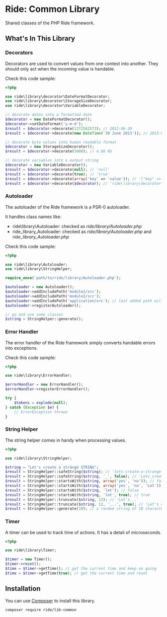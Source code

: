 # Ride: Common Library

Shared classes of the PHP Ride framework.

## What's In This Library

### Decorators

Decorators are used to convert values from one context into another.
They should only act when the incoming value is handable.

Check this code sample:

```php
<?php

use ride\library\decorator\DateFormatDecorator;
use ride\library\decorator\StorageSizeDecorator;
use ride\library\decorator\VariableDecorator;

// decorate dates into a formatted date
$decorator = new DateFormatDecorator();
$decorator->setDateFormat('y-m-d');
$result = $decorator->decorate(1372582573); // 2013-06-30
$result = $decorator->decorate(new DateTime('30 June 2013')); // 2013-06-30

// decorate byte values into human readable format
$decorator = new StorageSizeDecorator();
$result = $decorator->decorate(5000); // 4.88 Kb

// decorate variables into a output string
$decorator = new VariableDecorator();
$result = $decorator->decorate(null); // 'null'
$result = $decorator->decorate(true); // 'true'
$result = $decorator->decorate(array('key' => 'value')); // '["key" => "value"]'
$result = $decorator->decorate($decorator); // 'ride\library\decorator\VariableDecorator'
```

### Autoloader

The autoloader of the Ride framework is a PSR-0 autoloader.

It handles class names like:

* ride\library\Autoloader: checked as _ride/library/Autoloader.php_
* ride_library_Autoloader: checked as _ride/library/Autoloader.php_ and _ride_library_Autoloader.php_

Check this code sample:

```php
<?php

use ride\library\Autoloader;
use ride\library\StringHelper;

require_once('path/to/ride/library/Autoloader.php');

$autoloader = new Autoloader();
$autoloader->addIncludePath('module1/src');
$autoloader->addIncludePath('module2/src');
$autoloader->addIncludePath('application/src'); // last added path will be checked first
$autoloader->registerAutoloader();

// go and use some classes
$string = StringHelper::generate();
```

### Error Handler

The error handler of the Ride framework simply converts handable errors into exceptions.

Check this code sample:

```php
<?php

use ride\library\ErrorHandler;

$errorHandler = new ErrorHandler();
$errorHandler->registerErrorHandler();

try {
    $tokens = explode(null);
} catch (Exception $e) {
    // ErrorException thrown
}
```

### String Helper

The string helper comes in handy when processing values.

```php
<?php

use ride\library\StringHelper;

$string = "Let's create a stràngé STRING";
$result = StringHelper::safeString($string); // 'lets-create-a-strange-string'
$result = StringHelper::safeString($string, '_', false); // 'Lets_create_a_strange_STRING'
$result = StringHelper::startsWith($string, array('yes', 'no')); // false
$result = StringHelper::startsWith($string, array('yes', 'no', 'Let')); // true
$result = StringHelper::startsWith($string, 'let'); // false
$result = StringHelper::startsWith($string, 'let', true); // true
$result = StringHelper::truncate($string, 12); // 'Let's...'
$result = StringHelper::truncate($string, 12, '...', true); // 'Let's cre...'
$result = StringHelper::generate(10); // a random string of 10 characters
```

### Timer

A timer can be used to track time of actions.
It has a detail of microseconds.

```php
<?php

use ride\library\Timer;

$timer = new Timer();
$timer->reset();
$time = $timer->getTime(); // get the current time and keep on going
$time = $timer->getTime(true); // get the current time and reset
```

## Installation

You can use [Composer](http://getcomposer.org) to install this library.

```
composer require ride/lib-common
```
